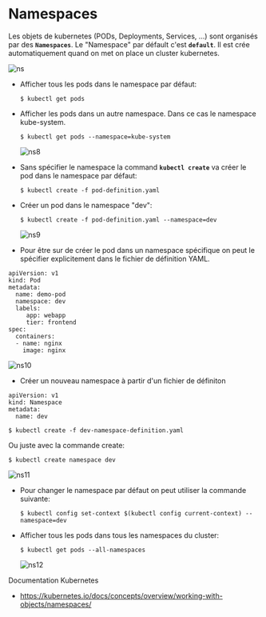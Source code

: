 # Namespaces
Les objets de kubernetes (PODs, Deployments, Services, ...) sont organisés par des **`Namespaces`**.
Le "Namespace" par défault c'est **`default`**. Il est crée automatiquement quand on met on place un cluster kubernetes.

  ![ns](../../images/ns.PNG)
 
- Afficher tous les pods dans le namespace par défaut:
  ```
  $ kubectl get pods
  ```
- Afficher les pods dans un autre namespace. Dans ce cas le namespace kube-system.
  ```
  $ kubectl get pods --namespace=kube-system
  ```
  ![ns8](../../images/ns8.PNG)
  
- Sans spécifier le namespace la command **`kubectl create`** va créer le pod dans le namespace par défaut:
  ```
  $ kubectl create -f pod-definition.yaml
  ```
- Créer un pod dans le namespace "dev":
  ```
  $ kubectl create -f pod-definition.yaml --namespace=dev
  ```
  ![ns9](../../images/ns9.PNG)

- Pour être sur de créer le pod dans un namespace spécifique on peut le spécifier explicitement dans le fichier de définition YAML.
```
apiVersion: v1
kind: Pod
metadata:
  name: demo-pod
  namespace: dev
  labels:
     app: webapp
     tier: frontend
spec:
  containers:
  - name: nginx
    image: nginx
 ```
  
  ![ns10](../../images/ns10.PNG)
  
- Créer un nouveau namespace à partir d'un fichier de définiton
```
apiVersion: v1
kind: Namespace
metadata:
  name: dev
```

  ```
  $ kubectl create -f dev-namespace-definition.yaml
  ```
  Ou juste avec la commande create:
  ```
  $ kubectl create namespace dev
  ```
  ![ns11](../../images/ns11.PNG)
  
- Pour changer le namespace par défaut on peut utiliser la commande suivante:
  ```
  $ kubectl config set-context $(kubectl config current-context) --namespace=dev
  ```
- Afficher tous les pods dans tous les namespaces du cluster:
  ```
  $ kubectl get pods --all-namespaces
  ```
  ![ns12](../../images/ns12.PNG)

  
Documentation Kubernetes
- https://kubernetes.io/docs/concepts/overview/working-with-objects/namespaces/
  

